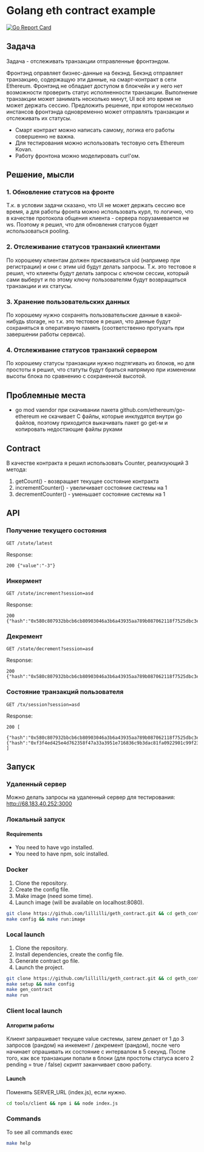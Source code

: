 # Golang eth contract example

[![Go Report Card](https://goreportcard.com/badge/lillilli/geth_contract)](https://goreportcard.com/report/lillilli/geth_contract)

## Задача

Задача - отслеживать транзакции отправленные фронтэндом.

Фронтэнд оправляет бизнес-данные на бекэнд. Бекэнд отправляет транзакцию, содержащую эти данные, на смарт-контракт в сети Ethereum. Фронтэнд не обладает доступом в блокчейн и у него нет возможности проверить статус исполненности транзакции. Выполнение транзакции может занимать несколько минут, UI всё это время не может держать сессию. Предложить решение, при котором несколько инстансов фронтэнда одновременно может отправлять транзакции и отслеживать их статусы.

- Смарт контракт можно написать самому, логика его работы совершенно не важна. 
- Для тестирования можно использовать тестовую сеть Ethereum Kovan.
- Работу фронтона можно моделировать curl'ом.

## Решение, мысли

### 1. Обновление статусов на фронте

Т.к. в условии задачи сказано, что UI не может держать сессию все время, а для работы фронта можно использовать курл, то логично, что в качестве протокола общения клиента - сервера порузамевается не ws. Поэтому я решил, что для обновления статусов будет использоваться pooling.

### 2. Отслеживание статусов транзакий клиентами

По хорошему клиентам должен присваиваться uid (например при регистрации) и они с этим uid будут делать запросы. Т.к. это тестовое я решил, что клиенты будут делать запросы с ключом сессии, который сами выберут и  по этому ключу пользователям будут возвращаться транзакции и их статусы.

### 3. Хранение пользовательских данных

По хорошему нужно сохранять пользовательские данные в какой-нибудь storage, но т.к. это тестовое я решил, что данные будут сохраняться в оперативную память (соответственно протухать при завершении работы сервиса).

### 4. Отслеживание статусов транзакий сервером

По хорошему статусы транзакции нужно подтягивать из блоков, но для простоты я решил, что статуты будут браться напрямую при изменении высоты блока по сравнению с сохраненной высотой.


## Проблемные места

 - go mod vaendor при скачивании пакета github.com/ethereum/go-ethereum не скачивает C файлы, которые инклудятся внутри go файлов, поэтому приходится выкачивать пакет go get-м и копировать недостающие файлы руками


## Contract

В качестве контракта я решил использовать Counter, реализующий 3 метода:

1. getCount() - возвращает текущее состояние контракта
2. incrementCounter() - увеличивает состояние системы на 1
2. decrementCounter() - уменьшает состояние системы на 1 


## API

### Получение текущего состояния

```http
GET /state/latest
```

Response:

```http
200 {"value":"-3"}
```

### Инкермент

```http
GET /state/increment?session=asd
```

Response:

```http
200 {"hash":"0x580c807932bbcb6cb80903046a3b6a43935aa789b087062118f7525dbc3e14c6","pending":true}
```

### Декремент

```http
GET /state/decrement?session=asd
```

Response:

```http
200 {"hash":"0x580c807932bbcb6cb80903046a3b6a43935aa789b087062118f7525dbc3e14c6","pending":true}
```

### Состояние транзакций пользователя

```http
GET /tx/session?session=asd
```

Response:

```http
200 [
  {"hash":"0x580c807932bbcb6cb80903046a3b6a43935aa789b087062118f7525dbc3e14c6","pending":false},{"hash":"0xf3f4ed425e4d762358f47a33a3951e716836c9b3dac81fa0922901c99f238835","pending":true}
]
```

## Запуск

### Удаленный сервер

Можно делать запросы на удаленный сервер для тестирования:
http://68.183.40.252:3000

### Локальный запуск

#### Requirements

- You need to have vgo installed.
- You need to have npm, solc installed.

### Docker

1. Clone the repository.
2. Create the config file.
3. Make image (need some time).
4. Launch image (will be available on localhost:8080).

```bash
git clone https://github.com/lillilli/geth_contract.git && cd geth_contract
make config && make run:image
```

### Local launch

1. Clone the repository.
2. Install dependencies, create the config file.
3. Generate contract go file.
4. Launch the project.

```bash
git clone https://github.com/lillilli/geth_contract.git && cd geth_contract
make setup && make config
make gen_contract
make run
```

### Client local launch

#### Алгоритм работы

Клиент запрашивает текущее value системы,
затем делает от 1 до 3 запросов (рандом) на инкемент / декремент (рандом), после чего начинает опрашивать их состояние с интервалом в 5 секунд.
После того, как все транзакции попали в блоки (для простоты статуса всего 2 pending = true / false) скрипт заканчивает свою работу.

#### Launch

Поменять SERVER_URL (index.js), если нужно.

```bash
cd tools/client && npm i && node index.js
```

### Commands

To see all commands exec

```bash
make help
```
